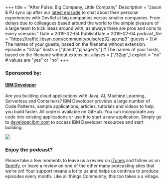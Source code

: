+++
title = "After Pulse: Big Company, Little Company"
Description = "Jason & PJ sync up after our [latest episode](http://communitypulse.io/32-bigco-littleco/) to chat about their personal experiences with DevRel at big companies versus smaller companies. From delays due to colleagues based around the world to the simple pleasure of a large team to kick ideas around with, as always there are pros and cons to every scenario."
Date = 2019-02-04
PublishDate = 2019-02-04
podcast_file = "https://traffic.libsyn.com/communitypulse/ep32-ap.mp3"
guests = [] # The names of your guests, based on the filename without extension.
episode = "32ap"
hosts = ["jhand","pjhagerty"] # The names of your hosts, based on the filename without extension.
aliases = ["/32ap",]
explicit = "no" # values are "yes" or "no"
+++
### Sponsored by:
#### **[IBM Developer](https://developer.ibm.com/)**

Are you building cloud applications with Java, AI, Machine Learning, Serverless and Containers? IBM Developer provides a large number of Code Patterns, sample applications, articles, tutorials and videos to help you build faster. All code is available on GitHub. You can incorporate any code into existing applications or use it to start a new application. Simply go to [developer.ibm.com](https://developer.ibm.com) to access IBM Developer resources and start building.

![](https://pbs.twimg.com/profile_images/1034839332605972480/9xT-TdbW_400x400.jpg)

### Enjoy the podcast?
Please take a few moments to leave us a review on [iTunes](https://itunes.apple.com/us/podcast/community-pulse/id1218368182?mt=2) and follow us on [Spotify](https://open.spotify.com/show/3I7g5WfMSgpWu38zZMjet?si=565TMb81SaWwrJYbAIeOxQ), or leave a review on one of the other many podcasting sites that we're on! Your support means a lot to us and helps us continue to produce episodes every month. Like all things Community, this too takes a a village.
